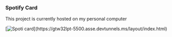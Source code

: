 ### Spotify Card

This project is currently hosted on my personal computer

[![Spoti card](https://gtw32lpt-3030.asse.devtunnels.ms/last-track?)](https://gtw32lpt-5500.asse.devtunnels.ms/layout/index.html)
